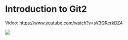 # Introduction to Git2

Video: <https://www.youtube.com/watch?v=sV3QRerkDZ4>

<a href="https://www.youtube.com/watch?v=sV3QRerkDZ4">
  <img src="https://img.youtube.com/vi/sV3QRerkDZ4/0.jpg">
</a>
